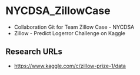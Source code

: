 # NYCDSA_ZillowCase

- Collaboration Git for Team Zillow Case - NYCDSA 
- Zillow - Predict Logerror Challenge on Kaggle

## Research URLs

- https://www.kaggle.com/c/zillow-prize-1/data
